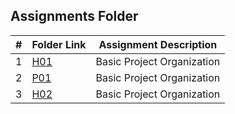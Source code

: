 ##  Assignments Folder

|   #   | Folder Link | Assignment Description |
| :---: | ----------- | ---------------------- |
|   1   |  [H01](https://github.com/kwyatt13/2143-OOP-Wyatt/tree/master/Assignments/H01) | Basic Project Organization |
|   2   |  [P01](https://github.com/kwyatt13/2143-OOP-Wyatt/tree/master/Assignments/P01) | Basic Project Organization |
|   3   |  [H02](https://github.com/kwyatt13/2143-OOP-Wyatt/tree/master/Assignments/H02) | Basic Project Organization |
